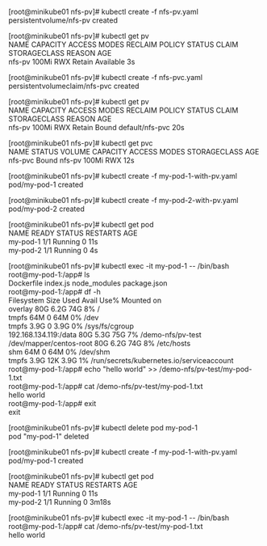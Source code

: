 [root@minikube01 nfs-pv]# kubectl create -f nfs-pv.yaml  
persistentvolume/nfs-pv created

[root@minikube01 nfs-pv]# kubectl get pv  
NAME     CAPACITY   ACCESS MODES   RECLAIM POLICY   STATUS      CLAIM   STORAGECLASS   REASON   AGE  
nfs-pv   100Mi      RWX            Retain           Available                                   3s  

[root@minikube01 nfs-pv]# kubectl create -f nfs-pvc.yaml  
persistentvolumeclaim/nfs-pvc created

[root@minikube01 nfs-pv]# kubectl get pv  
NAME     CAPACITY   ACCESS MODES   RECLAIM POLICY   STATUS   CLAIM             STORAGECLASS   REASON   AGE  
nfs-pv   100Mi      RWX            Retain           Bound    default/nfs-pvc                           20s  

[root@minikube01 nfs-pv]# kubectl get pvc  
NAME      STATUS   VOLUME   CAPACITY   ACCESS MODES   STORAGECLASS   AGE  
nfs-pvc   Bound    nfs-pv   100Mi      RWX                           12s  

[root@minikube01 nfs-pv]# kubectl create -f my-pod-1-with-pv.yaml  
pod/my-pod-1 created

[root@minikube01 nfs-pv]# kubectl create -f my-pod-2-with-pv.yaml  
pod/my-pod-2 created

[root@minikube01 nfs-pv]# kubectl get pod  
NAME       READY   STATUS    RESTARTS   AGE  
my-pod-1   1/1     Running   0          11s  
my-pod-2   1/1     Running   0          4s  

[root@minikube01 nfs-pv]# kubectl exec -it my-pod-1 -- /bin/bash  
root@my-pod-1:/app# ls  
Dockerfile  index.js  node_modules  package.json  
root@my-pod-1:/app# df -h  
Filesystem               Size  Used Avail Use% Mounted on  
overlay                   80G  6.2G   74G   8% /  
tmpfs                     64M     0   64M   0% /dev  
tmpfs                    3.9G     0  3.9G   0% /sys/fs/cgroup  
192.168.134.119:/data     80G  5.3G   75G   7% /demo-nfs/pv-test  
/dev/mapper/centos-root   80G  6.2G   74G   8% /etc/hosts  
shm                       64M     0   64M   0% /dev/shm  
tmpfs                    3.9G   12K  3.9G   1% /run/secrets/kubernetes.io/serviceaccount  
root@my-pod-1:/app# echo "hello world" >> /demo-nfs/pv-test/my-pod-1.txt  
root@my-pod-1:/app# cat /demo-nfs/pv-test/my-pod-1.txt  
hello world  
root@my-pod-1:/app# exit  
exit  

[root@minikube01 nfs-pv]# kubectl delete pod my-pod-1  
pod "my-pod-1" deleted  

[root@minikube01 nfs-pv]# kubectl create -f my-pod-1-with-pv.yaml  
pod/my-pod-1 created  

[root@minikube01 nfs-pv]# kubectl get pod  
NAME       READY   STATUS    RESTARTS   AGE  
my-pod-1   1/1     Running   0          11s  
my-pod-2   1/1     Running   0          3m18s  

[root@minikube01 nfs-pv]# kubectl exec -it my-pod-1 -- /bin/bash  
root@my-pod-1:/app# cat /demo-nfs/pv-test/my-pod-1.txt  
hello world  

